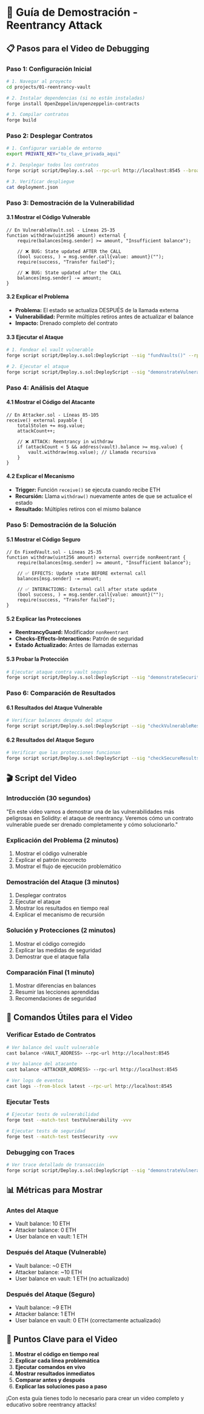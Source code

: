 # 🎥 Guía de Demostración - Reentrancy Attack

## 📋 Pasos para el Video de Debugging

### **Paso 1: Configuración Inicial**
```bash
# 1. Navegar al proyecto
cd projects/01-reentrancy-vault

# 2. Instalar dependencias (si no están instaladas)
forge install OpenZeppelin/openzeppelin-contracts

# 3. Compilar contratos
forge build
```

### **Paso 2: Desplegar Contratos**
```bash
# 1. Configurar variable de entorno
export PRIVATE_KEY="tu_clave_privada_aqui"

# 2. Desplegar todos los contratos
forge script script/Deploy.s.sol --rpc-url http://localhost:8545 --broadcast

# 3. Verificar despliegue
cat deployment.json
```

### **Paso 3: Demostración de la Vulnerabilidad**

#### **3.1 Mostrar el Código Vulnerable**
```solidity
// En VulnerableVault.sol - Líneas 25-35
function withdraw(uint256 amount) external {
    require(balances[msg.sender] >= amount, "Insufficient balance");
    
    // ❌ BUG: State updated AFTER the CALL
    (bool success, ) = msg.sender.call{value: amount}("");
    require(success, "Transfer failed");
    
    // ❌ BUG: State updated after the CALL
    balances[msg.sender] -= amount;
}
```

#### **3.2 Explicar el Problema**
- **Problema:** El estado se actualiza DESPUÉS de la llamada externa
- **Vulnerabilidad:** Permite múltiples retiros antes de actualizar el balance
- **Impacto:** Drenado completo del contrato

#### **3.3 Ejecutar el Ataque**
```bash
# 1. Fondear el vault vulnerable
forge script script/Deploy.s.sol:DeployScript --sig "fundVaults()" --rpc-url http://localhost:8545 --broadcast

# 2. Ejecutar el ataque
forge script script/Deploy.s.sol:DeployScript --sig "demonstrateVulnerability()" --rpc-url http://localhost:8545 --broadcast
```

### **Paso 4: Análisis del Ataque**

#### **4.1 Mostrar el Código del Atacante**
```solidity
// En Attacker.sol - Líneas 85-105
receive() external payable {
    totalStolen += msg.value;
    attackCount++;
    
    // ❌ ATTACK: Reentrancy in withdraw
    if (attackCount < 5 && address(vault).balance >= msg.value) {
        vault.withdraw(msg.value); // Llamada recursiva
    }
}
```

#### **4.2 Explicar el Mecanismo**
- **Trigger:** Función `receive()` se ejecuta cuando recibe ETH
- **Recursión:** Llama `withdraw()` nuevamente antes de que se actualice el estado
- **Resultado:** Múltiples retiros con el mismo balance

### **Paso 5: Demostración de la Solución**

#### **5.1 Mostrar el Código Seguro**
```solidity
// En FixedVault.sol - Líneas 25-35
function withdraw(uint256 amount) external override nonReentrant {
    require(balances[msg.sender] >= amount, "Insufficient balance");
    
    // ✅ EFFECTS: Update state BEFORE external call
    balances[msg.sender] -= amount;
    
    // ✅ INTERACTIONS: External call after state update
    (bool success, ) = msg.sender.call{value: amount}("");
    require(success, "Transfer failed");
}
```

#### **5.2 Explicar las Protecciones**
- **ReentrancyGuard:** Modificador `nonReentrant`
- **Checks-Effects-Interactions:** Patrón de seguridad
- **Estado Actualizado:** Antes de llamadas externas

#### **5.3 Probar la Protección**
```bash
# Ejecutar ataque contra vault seguro
forge script script/Deploy.s.sol:DeployScript --sig "demonstrateSecurity()" --rpc-url http://localhost:8545 --broadcast
```

### **Paso 6: Comparación de Resultados**

#### **6.1 Resultados del Ataque Vulnerable**
```bash
# Verificar balances después del ataque
forge script script/Deploy.s.sol:DeployScript --sig "checkVulnerableResults()" --rpc-url http://localhost:8545
```

#### **6.2 Resultados del Ataque Seguro**
```bash
# Verificar que las protecciones funcionan
forge script script/Deploy.s.sol:DeployScript --sig "checkSecureResults()" --rpc-url http://localhost:8545
```

## 🎬 **Script del Video**

### **Introducción (30 segundos)**
"En este video vamos a demostrar una de las vulnerabilidades más peligrosas en Solidity: el ataque de reentrancy. Veremos cómo un contrato vulnerable puede ser drenado completamente y cómo solucionarlo."

### **Explicación del Problema (2 minutos)**
1. Mostrar el código vulnerable
2. Explicar el patrón incorrecto
3. Mostrar el flujo de ejecución problemático

### **Demostración del Ataque (3 minutos)**
1. Desplegar contratos
2. Ejecutar el ataque
3. Mostrar los resultados en tiempo real
4. Explicar el mecanismo de recursión

### **Solución y Protecciones (2 minutos)**
1. Mostrar el código corregido
2. Explicar las medidas de seguridad
3. Demostrar que el ataque falla

### **Comparación Final (1 minuto)**
1. Mostrar diferencias en balances
2. Resumir las lecciones aprendidas
3. Recomendaciones de seguridad

## 🔧 **Comandos Útiles para el Video**

### **Verificar Estado de Contratos**
```bash
# Ver balance del vault vulnerable
cast balance <VAULT_ADDRESS> --rpc-url http://localhost:8545

# Ver balance del atacante
cast balance <ATTACKER_ADDRESS> --rpc-url http://localhost:8545

# Ver logs de eventos
cast logs --from-block latest --rpc-url http://localhost:8545
```

### **Ejecutar Tests**
```bash
# Ejecutar tests de vulnerabilidad
forge test --match-test testVulnerability -vvv

# Ejecutar tests de seguridad
forge test --match-test testSecurity -vvv
```

### **Debugging con Traces**
```bash
# Ver trace detallado de transacción
forge script script/Deploy.s.sol:DeployScript --sig "demonstrateVulnerability()" --rpc-url http://localhost:8545 --broadcast -vvvv
```

## 📊 **Métricas para Mostrar**

### **Antes del Ataque**
- Vault balance: 10 ETH
- Attacker balance: 0 ETH
- User balance en vault: 1 ETH

### **Después del Ataque (Vulnerable)**
- Vault balance: ~0 ETH
- Attacker balance: ~10 ETH
- User balance en vault: 1 ETH (no actualizado)

### **Después del Ataque (Seguro)**
- Vault balance: ~9 ETH
- Attacker balance: 1 ETH
- User balance en vault: 0 ETH (correctamente actualizado)

## 🎯 **Puntos Clave para el Video**

1. **Mostrar el código en tiempo real**
2. **Explicar cada línea problemática**
3. **Ejecutar comandos en vivo**
4. **Mostrar resultados inmediatos**
5. **Comparar antes y después**
6. **Explicar las soluciones paso a paso**

¡Con esta guía tienes todo lo necesario para crear un video completo y educativo sobre reentrancy attacks!
